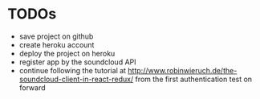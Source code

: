 # TODOs

* save project on github
* create heroku account
* deploy the project on heroku
* register app by the soundcloud API
* continue following the tutorial at http://www.robinwieruch.de/the-soundcloud-client-in-react-redux/
from the first authentication test on forward